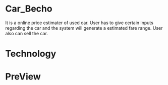 # Car_Becho
It is a online price estimater of used car. User has to give certain inputs regarding the car and the system will generate a estimated fare range. User also can sell the car.
# Technology

# PreView
